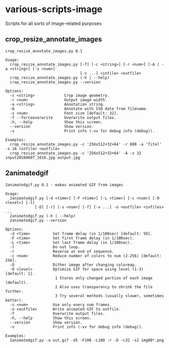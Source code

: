 # various-scripts-image
Scripts for all sorts of image-related purposes

## crop_resize_annotate_images

    crop_resize_annotate_images.py 0.1

    Usage:
      crop_resize_annotate_images.py [-f] [-c <string>] [-r <num>] [-A | -a <string>] [-s <num>]
                                     [-v ...] <infile> <outfile>
      crop_resize_annotate_images.py (-h | --help)
      crop_resize_annotate_images.py --version

    Options:
      -c <string>             Crop image geometry.
      -r <num>                Output image width.
      -a <string>             Annotation string.
      -A                      Annotate with ISO date from filename.
      -s <num>                Font size [default: 32].
      -f --forceoverwrite     Overwrite output files.
      -h, --help              Show this screen.
      --version               Show version.
      -v                      Print info (-vv for debug info (debug)).

    Examples:
      crop_resize_annotate_images.py -c '256x512+32+64' -r 800 -a 'Titel' -s 16 <infile> <outfile>
      crop_resize_annotate_images.py -c '256x512+32+64' -A -s 32 input20160607_1616.jpg output.jpg

## 2animatedgif

    2animatedgif.py 0.1 - makes animated GIF from images

    Usage:
      2animatedgif.py [-d <time>] [-F <time>] [-L <time>] [-c <num>] [-O <level>] [-l]
                 [-D] [-r] [-s <num>] [-f] [-v ...] -o <outfile> <infiles> ...
      2animatedgif.py (-h | --help)
      2animatedgif.py --version

    Options:
      -d <time>          Set frame delay (in 1/100sec) [default: 50].
      -F <time>          Set first frame delay (in 1/100sec).
      -L <time>          Set last frame delay (in 1/100sec).
      -l                 Do not loop.
      -r                 Reverse at end of sequence.
      -c <num>           Reduce number of colors to num (2-256) [default: 256].
      -D                 Dither image after changing colormap.
      -O <level>         Optimize GIF for space using level (1-3) [default: 1].
                          1 Stores only changed portion of each image (default).
                          2 Also uses transparency to shrink the file further.
                          3 Try several methods (usually slower, sometimes better).
      -s <num>           Use only every num frames.
      -o <outfile>       Write animated GIF to outfile.
      -f                 Overwrite output files.
      -h, --help         Show this screen.
      --version          Show version.
      -v                 Print info (-vv for debug info (debug)).

    Examples:
      2animatedgif.py -o out.gif -d5 -F100 -L100 -r -D -c32 -s2 img00*.png
